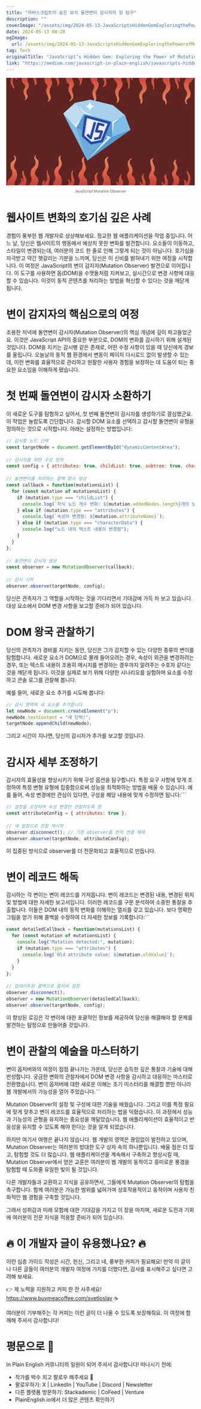 ```yaml
---
title: "자바스크립트의 숨은 보석 돌연변이 감시자의 힘 탐구"
description: ""
coverImage: "/assets/img/2024-05-13-JavaScriptsHiddenGemExploringthePowerofMutationObserver_0.png"
date: 2024-05-13 00:28
ogImage: 
  url: /assets/img/2024-05-13-JavaScriptsHiddenGemExploringthePowerofMutationObserver_0.png
tag: Tech
originalTitle: "JavaScript’s Hidden Gem: Exploring the Power of Mutation Observer"
link: "https://medium.com/javascript-in-plain-english/javascripts-hidden-gem-exploring-the-power-of-mutation-observer-f8a92c01a374"
---
```



![Javascript Hidden Gem](/assets/img/2024-05-13-JavaScriptsHiddenGemExploringthePowerofMutationObserver_0.png)

# 웹사이트 변화의 호기심 깊은 사례

경험이 풍부한 웹 개발자로 상상해보세요. 정교한 웹 애플리케이션을 작업 중입니다. 어느 날, 당신은 웹사이트의 행동에서 예상치 못한 변화를 발견합니다. 요소들이 이동하고, 스타일이 변경되는데, 여러분의 코드 한 줄로 인해 그렇게 되는 것이 아닙니다. 호기심을 자극받고 약간 헷갈리는 기분을 느끼며, 당신은 이 신비를 밝혀내기 위한 여정을 시작합니다. 이 여정은 JavaScript의 변이 감지자(Mutation Observer) 발견으로 이어집니다. 이 도구를 사용하면 돔(DOM)을 수맷돌처럼 지켜보고, 실시간으로 변경 사항에 대응할 수 있습니다. 이것이 동적 콘텐츠를 처리하는 방법을 혁신할 수 있다는 것을 깨닫게 됩니다.

# 변이 감지자의 핵심으로의 여정



조용한 저녁에 돌연변이 감시자(Mutation Observer)의 핵심 개념에 깊이 파고들었군요. 이것은 JavaScript API의 중요한 부분으로, DOM의 변화를 감시하기 위해 설계된 것입니다. DOM을 지키는 감시병 같은 존재로, 어떤 수정 사항이 있을 때 당신에게 경보를 울립니다. 오늘날의 동적 웹 환경에서 변동이 페이지 다시로드 없이 발생할 수 있는데, 이런 변화를 효율적으로 관리하고 원활한 사용자 경험을 보장하는 데 도움이 되는 중요한 요소임을 이해하게 됐습니다.

# 첫 번째 돌연변이 감시자 소환하기

이 새로운 도구를 탐험하고 싶어서, 첫 번째 돌연변이 감시자를 생성하기로 결심했군요. 이 작업은 놀랍도록 간단합니다. 감시할 DOM 요소를 선택하고 감시할 돌연변이 유형을 정의하는 것으로 시작합니다. 아래는 설정하는 방법입니다:

```js
// 감시할 노드 선택
const targetNode = document.getElementById("dynamicContentArea");

// 감시자를 위한 구성 정의
const config = { attributes: true, childList: true, subtree: true, characterData: true };

// 돌연변이를 처리하는 콜백 함수 생성
const callback = function(mutationsList) {
  for (const mutation of mutationsList) {
    if (mutation.type === "childList") {
      console.log(`자식 노드 개수 변화: ${mutation.addedNodes.length}개의 노드가 추가됨`);
    } else if (mutation.type === "attributes") {
      console.log(`속성이 변경됨: ${mutation.attributeName}`);
    } else if (mutation.type === "characterData") {
      console.log("노드 내의 텍스트 내용이 변경됨");
    }
  }
};

// 돌연변이 감시자 생성
const observer = new MutationObserver(callback);

// 감시 시작
observer.observe(targetNode, config);
```



당신은 관측자가 그 역할을 시작하는 것을 기다리면서 기대감에 가득 차 보고 있습니다. 대상 요소에서 DOM 변경 사항을 보고할 준비가 되어 있습니다.

# DOM 왕국 관찰하기

당신의 관측자가 경비를 지키는 동안, 당신은 그가 감지할 수 있는 다양한 종류의 변이를 탐험합니다. 새로운 요소가 DOM으로 몰래 들어오려는 경우, 속성이 외관을 변경하려는 경우, 또는 텍스트 내용이 조용히 메시지를 변경하는 경우까지 알려주는 수호자 같다는 것을 깨닫게 됩니다. 이것을 실제로 보기 위해 다양한 시나리오를 실험하며 요소를 수정하고 콘솔 로그를 관찰해 봅니다.

예를 들어, 새로운 요소 추가를 시도해 봅니다:



```js
// 감시 영역에 새 요소를 추가합니다
let newNode = document.createElement("p");
newNode.textContent = "새 단락!";
targetNode.appendChild(newNode);
```

그리고 시간이 지나면, 당신의 감시자가 추가를 보고할 것입니다.

# 감시자 세부 조정하기

감시자의 효율성을 향상시키기 위해 구성 옵션을 탐구합니다. 특정 요구 사항에 맞게 조정하여 특정 변형 유형에 집중함으로써 성능을 최적화하는 방법을 배울 수 있습니다. 예를 들어, 속성 변경에만 관심이 있다면, 구성을 해당 내용에 맞게 수정하면 됩니다:```



```js
// 설정을 조정하여 속성 변경만 관찰하도록 함
const attributeConfig = { attributes: true };

// 새 설정으로 관찰 재시작
observer.disconnect(); // 기존 observer를 먼저 연결 해제
observer.observe(targetNode, attributeConfig);
```

이 집중된 방식으로 observer를 더 전문화되고 효율적으로 만듭니다.

# 변이 레코드 해독

감시하는 각 변이는 변이 레코드를 가져옵니다. 변이 레코드는 변경된 내용, 변경된 위치 및 방법에 대한 자세한 보고서입니다. 이러한 레코드를 구문 분석하여 소중한 통찰을 추출합니다. 이들은 DOM 내의 동적 변화를 이해하는 열쇠를 갖고 있습니다. 보다 명확한 그림을 얻기 위해 콜백을 수정하여 더 자세한 정보를 기록합니다:```



```js
const detailedCallback = function(mutationsList) {
  for (const mutation of mutationsList) {
    console.log("Mutation detected:", mutation);
    if (mutation.type === "attributes") {
      console.log(`Old attribute value: ${mutation.oldValue}`);
    }
  }
};

// 업데이트된 콜백으로 옵저버 설정
observer.disconnect();
observer = new MutationObserver(detailedCallback);
observer.observe(targetNode, config);
```

이 향상된 로깅은 각 변이에 대한 포괄적인 정보를 제공하여 당신을 해결해야 할 문제를 발견하는 탐정으로 만들어줄 것입니다.

# 변이 관찰의 예술을 마스터하기

변이 옵저버와의 여정이 점점 끝나가는 가운데, 당신은 습득한 깊은 통찰과 기술에 대해 반성합니다. 궁금한 변화의 관찰자에서 DOM 변경 사항을 감시하고 대응하는 마스터로 전환했습니다. 변이 옵저버에 대한 새로운 이해는 초기 미스터리를 해결할 뿐만 아니라 웹 개발에서의 가능성을 열어 주었습니다.```



Mutation Observer의 설정 및 구성에 대한 기술을 배웠습니다. 그리고 이를 특정 필요에 맞게 맞추고 변이 레코드를 효율적으로 처리하는 법을 익혔습니다. 이 과정에서 성능과 기능성의 균형을 유지하는 중요성을 깨달았습니다. 웹 애플리케이션이 효율적이고 반응성을 유지할 수 있도록 해야 한다는 것을 알게 되었습니다.

하지만 여기서 여행은 끝나지 않습니다. 웹 개발의 영역은 끊임없이 발전하고 있으며, Mutation Observer는 여러분의 방대한 도구 상자 속의 하나뿐입니다. 배울 점은 더 많고, 탐험할 것도 더 많습니다. 웹 애플리케이션을 계속해서 구축하고 향상시킬 때, Mutation Observer에서 얻은 교훈은 여러분이 웹 개발의 동적이고 흥미로운 풍경을 탐험할 때 도와줄 유일한 빛이 될 것입니다.

다른 개발자들과 교환하고 지식을 공유하면서, 그들에게 Mutation Observer의 탐험을 촉구합니다. 함께 여러분은 가능한 범위를 넓혀가며 상호작용적이고 동적이며 사용자 친화적인 웹 경험을 구축할 것입니다.

그래서 성취감과 미래 모험에 대한 기대감을 가지고 이 장을 마치며, 새로운 도전과 기회에 여러분의 전문 지식을 적용할 준비가 되어 있습니다.



# 🔥 이 개발자 글이 유용했나요? 🔥

이런 심층 가이드 작성은 시간, 헌신, 그리고 네, 풍부한 커피가 필요해요! 만약 이 글이나 다른 글들이 여러분의 개발자 여정에 가치를 더했다면, 감사를 표시해주고 싶다면 고려해 보세요.

👉 제 노력을 지원하고 커피 한 잔 사주세요! https://www.buymeacoffee.com/svetloslav ☕

여러분이 기부해주는 각 커피는 이런 글이 더 나올 수 있도록 보장해줘요. 이 여정에 함께해 주셔서 감사합니다!



# 평문으로 🚀

In Plain English 커뮤니티의 일원이 되어 주셔서 감사합니다! 떠나시기 전에:

- 작가를 박수 치고 팔로우 해주세요 ️👏️️
- 팔로우하기: X | LinkedIn | YouTube | Discord | Newsletter
- 다른 플랫폼 방문하기: Stackademic | CoFeed | Venture
- PlainEnglish.io에서 더 많은 콘텐츠 확인하기